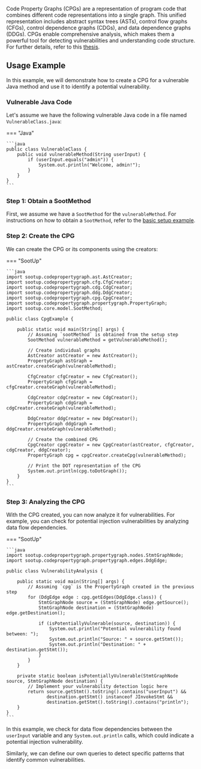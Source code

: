 Code Property Graphs (CPGs) are a representation of program code that combines different code representations into a single graph. This unified representation includes abstract syntax trees (ASTs), control flow graphs (CFGs), control dependence graphs (CDGs), and data dependence graphs (DDGs). CPGs enable comprehensive analysis, which makes them a powerful tool for detecting vulnerabilities and understanding code structure. For further details, refer to this [thesis](#).

## Usage Example

In this example, we will demonstrate how to create a CPG for a vulnerable Java method and use it to identify a potential vulnerability.

### Vulnerable Java Code

Let's assume we have the following vulnerable Java code in a file named `VulnerableClass.java`:

=== "Java"

    ```java
    public class VulnerableClass {
        public void vulnerableMethod(String userInput) {
            if (userInput.equals("admin")) {
                System.out.println("Welcome, admin!");
            }
        }
    }
    ```

### Step 1: Obtain a SootMethod

First, we assume we have a `SootMethod` for the `vulnerableMethod`. For instructions on how to obtain a `SootMethod`, refer to the [basic setup example](examples.md).

### Step 2: Create the CPG

We can create the CPG or its components using the creators:

=== "SootUp"

    ```java
    import sootup.codepropertygraph.ast.AstCreator;
    import sootup.codepropertygraph.cfg.CfgCreator;
    import sootup.codepropertygraph.cdg.CdgCreator;
    import sootup.codepropertygraph.ddg.DdgCreator;
    import sootup.codepropertygraph.cpg.CpgCreator;
    import sootup.codepropertygraph.propertygraph.PropertyGraph;
    import sootup.core.model.SootMethod;
    
    public class CpgExample {
    
        public static void main(String[] args) {
            // Assuming `sootMethod` is obtained from the setup step
            SootMethod vulnerableMethod = getVulnerableMethod();
    
            // Create individual graphs
            AstCreator astCreator = new AstCreator();
            PropertyGraph astGraph = astCreator.createGraph(vulnerableMethod);
    
            CfgCreator cfgCreator = new CfgCreator();
            PropertyGraph cfgGraph = cfgCreator.createGraph(vulnerableMethod);
    
            CdgCreator cdgCreator = new CdgCreator();
            PropertyGraph cdgGraph = cdgCreator.createGraph(vulnerableMethod);
    
            DdgCreator ddgCreator = new DdgCreator();
            PropertyGraph ddgGraph = ddgCreator.createGraph(vulnerableMethod);
    
            // Create the combined CPG
            CpgCreator cpgCreator = new CpgCreator(astCreator, cfgCreator, cdgCreator, ddgCreator);
            PropertyGraph cpg = cpgCreator.createCpg(vulnerableMethod);
    
            // Print the DOT representation of the CPG
            System.out.println(cpg.toDotGraph());
        }
    }
    ```

### Step 3: Analyzing the CPG

With the CPG created, you can now analyze it for vulnerabilities. For example, you can check for potential injection vulnerabilities by analyzing data flow dependencies.

=== "SootUp"

    ```java
    import sootup.codepropertygraph.propertygraph.nodes.StmtGraphNode;
    import sootup.codepropertygraph.propertygraph.edges.DdgEdge;
    
    public class VulnerabilityAnalysis {
    
        public static void main(String[] args) {
            // Assuming `cpg` is the PropertyGraph created in the previous step
            for (DdgEdge edge : cpg.getEdges(DdgEdge.class)) {
                StmtGraphNode source = (StmtGraphNode) edge.getSource();
                StmtGraphNode destination = (StmtGraphNode) edge.getDestination();
                
                if (isPotentiallyVulnerable(source, destination)) {
                    System.out.println("Potential vulnerability found between: ");
                    System.out.println("Source: " + source.getStmt());
                    System.out.println("Destination: " + destination.getStmt());
                }
            }
        }
    
        private static boolean isPotentiallyVulnerable(StmtGraphNode source, StmtGraphNode destination) {
            // Implement your vulnerability detection logic here
            return source.getStmt().toString().contains("userInput") && 
                   destination.getStmt() instanceof JInvokeStmt && 
                   destination.getStmt().toString().contains("println");
        }
    }
    ```

In this example, we check for data flow dependencies between the `userInput` variable and any `System.out.println` calls, which could indicate a potential injection vulnerability.

Similarly, we can define our own queries to detect specific patterns that identify common vulnerabilities.
